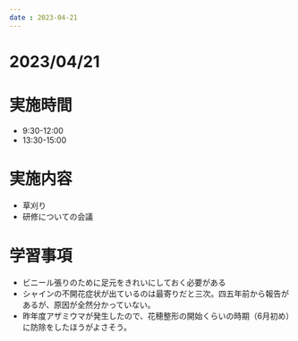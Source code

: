 ```yaml
---
date : 2023-04-21
---
```


# 2023/04/21

# 実施時間
- 9:30-12:00
- 13:30-15:00

# 実施内容
- 草刈り
- 研修についての会議

# 学習事項
- ビニール張りのために足元をきれいにしておく必要がある
- シャインの不開花症状が出ているのは最寄りだと三次。四五年前から報告があるが、原因が全然分かっていない。
- 昨年度アザミウマが発生したので、花穂整形の開始くらいの時期（6月初め）に防除をしたほうがよさそう。